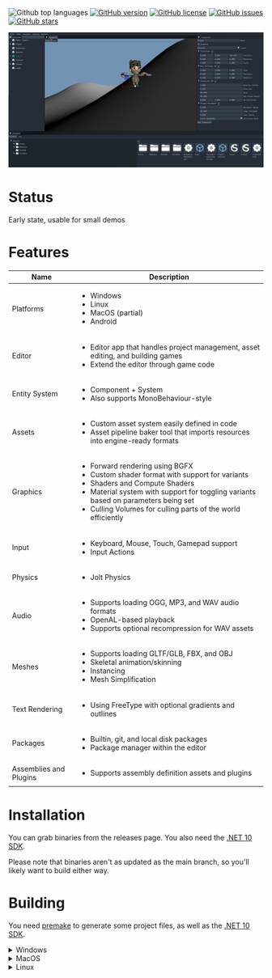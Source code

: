 ![Github top languages](https://img.shields.io/github/languages/top/staple-engine/stapleengine)
[![GitHub version](https://img.shields.io/github/v/release/staple-engine/stapleengine?include_prereleases&style=flat-square)](https://github.com/staple-engine/stapleengine/releases) 
[![GitHub license](https://img.shields.io/github/license/staple-engine/stapleengine?style=flat-square)](https://github.com/staple-engine/stapleengine/blob/main/LICENSE) 
[![GitHub issues](https://img.shields.io/github/issues/staple-engine/stapleengine?style=flat-square)](https://github.com/staple-engine/stapleengine/issues) 
[![GitHub stars](https://img.shields.io/github/stars/staple-engine/stapleengine?style=flat-square)](https://github.com/staple-engine/stapleengine/stargazers) 

![Screenshot of Staple Editor in use](Screenshots/MainSample.png)

# Status

Early state, usable for small demos

# Features

| Name | Description|
|------|------------|
| Platforms | <ul><li>Windows</li><li>Linux</li><li>MacOS (partial)</li><li>Android</li></ul>
| Editor | <ul><li>Editor app that handles project management, asset editing, and building games</li><li>Extend the editor through game code</li></ul> |
| Entity System | <ul><li>Component + System</li><li>Also supports MonoBehaviour-style</li></ul> |
| Assets | <ul><li>Custom asset system easily defined in code</li><li>Asset pipeline baker tool that imports resources into engine-ready formats</li></ul>|
| Graphics | <ul><li>Forward rendering using BGFX</li><li>Custom shader format with support for variants</li><li>Shaders and Compute Shaders</li><li>Material system with support for toggling variants based on parameters being set</li><li>Culling Volumes for culling parts of the world efficiently</li></ul> |
| Input | <ul><li>Keyboard, Mouse, Touch, Gamepad support</li><li>Input Actions</li></ul> |
| Physics | <ul><li>Jolt Physics</li></ul> |
| Audio | <ul><li>Supports loading OGG, MP3, and WAV audio formats</li><li>OpenAL-based playback</li><li>Supports optional recompression for WAV assets</li></ul> |
| Meshes | <ul><li>Supports loading GLTF/GLB, FBX, and OBJ</li><li>Skeletal animation/skinning</li><li>Instancing</li><li>Mesh Simplification</li></ul> |
| Text Rendering | <ul><li>Using FreeType with optional gradients and outlines</li></ul> |
| Packages | <ul><li>Builtin, git, and local disk packages</li><li>Package manager within the editor</li></ul> |
| Assemblies and Plugins | <ul><li>Supports assembly definition assets and plugins</li></ul> |

# Installation

You can grab binaries from the releases page. You also need the [.NET 10 SDK](https://dotnet.microsoft.com/en-us/download/dotnet/10.0).

Please note that binaries aren't as updated as the main branch, so you'll likely want to build either way.

# Building

You need [premake](https://premake.github.io/) to generate some project files, as well as the [.NET 10 SDK](https://dotnet.microsoft.com/en-us/download/dotnet/9.0).

<details>

<summary>Windows</summary>

You need visual studio 2022.

To compile dependencies, open the visual studio dev terminal, go to the `Dependencies` directory, and run `build_windows`.

After that, you will need to compile the engine, so go to `Engine` and run `build_windows.cmd`.

After building the engine, you must build the tools, so go to `Tools` and run `build_windows.cmd`.

After building the tools, go to the main folder of the repo and run `builddefaultresources.cmd` to prepare the default assets.

</details>

<details>

<summary>MacOS</summary>

You need xcode.

To compile dependencies, go to `Dependencies` and run `build_macos.sh`.

After that, you will need to compile the engine, so go to `Engine` and run `build_macos.sh` and then run `build_backends.sh`.

After that, you will need to compile the tools, so go to `Tools` and run `build_linux.sh` (yes, that's the right file).

After building the tools, go to the main folder of the repo and run `builddefaultresources.sh` to prepare the default assets. Do notice that we can't build windows direct3D shaders in macOS, so you'll be limited to OpenGL, Metal, and Vulkan there.

</details>

<details>

<summary>Linux</summary>

### Required Packages

#### Ubuntu

```bash
sudo apt install premake git build-essential libxi-dev libxinerama-dev libxrandr-dev libxcursor-dev libgl1-mesa-dev libx11-dev libgtk-3-dev cmake clang
```

##### To install .NET

```bash
wget https://dot.net/v1/dotnet-install.sh -O dotnet-install.sh
chmod +x ./dotnet-install.sh
./dotnet-install.sh --version 10.0.100-rc.1.25451.107
```

##### Don't forget to add to your shell

```bash
export DOTNET_ROOT=$HOME/.dotnet
export PATH=$PATH:$DOTNET_ROOT:$DOTNET_ROOT/tools
```

#### Arch

```bash
sudo pacman -S premake git base-devel libxi libxinerama libxcursor libx11 gtk3 cmake clang
```

##### To install .NET

```bash
wget https://dot.net/v1/dotnet-install.sh -O dotnet-install.sh
chmod +x ./dotnet-install.sh
./dotnet-install.sh --version 10.0.100-rc.1.25451.107
```

##### Don't forget to add to your shell

```bash
export DOTNET_ROOT=$HOME/.dotnet
export PATH=$PATH:$DOTNET_ROOT:$DOTNET_ROOT/tools
```

### Instructions (After required packages)

To compile dependencies, go to `Dependencies` and run `build_linux.sh`.

After that, you will need to compile the engine, so go to `Engine` and run `build_linux.sh` and then run `build_backends.sh`.

Optionally, run `make_linux_menu_entry.sh` which should add an entry on your DE's start menu in the Development category

After that, you will need to compile the tools, so go to `Tools` and run `build_linux.sh`.

After building the tools, go to the main folder of the repo and run `builddefaultresources.sh` to prepare the default assts. Do notice that we can't build windows direct3D shaders in linux, so you'll be limited to OpenGL, Metal, and Vulkan there.
</details>
